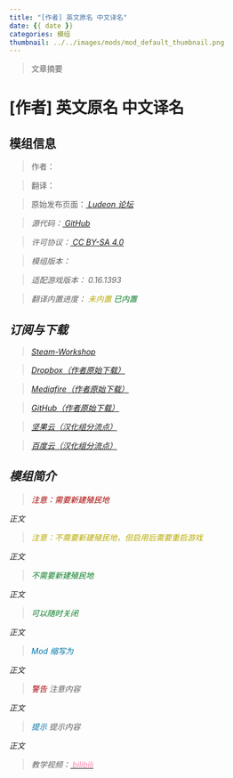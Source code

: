```yaml
---
title: "[作者] 英文原名 中文译名"
date: {{ date }}
categories: 模组
thumbnail: ../../images/mods/mod_default_thumbnail.png
---
```


> 文章摘要

<!--more-->

# [作者] 英文原名 中文译名

## 模组信息

> 作者：

> 翻译：

> 原始发布页面：<a href=""><i class="fa fa-link" aria-hidden="true" /> Ludeon 论坛</a>

> 源代码：<a href="" ><i class="fa fa-github" aria-hidden="true" /> GitHub</a>

> 许可协议：<a href="https://creativecommons.org/licenses/by-sa/4.0/" ><i class="fa fa-balance-scale" aria-hidden="true" /> CC BY-SA 4.0</a>

> 模组版本：<i class="fa fa-puzzle-piece" aria-hidden="true"> </i>

> 适配游戏版本：<i class="fa fa-tag" aria-hidden="true"> 0.16.1393</i>

> 翻译内置进度：
<i class="fa fa-exclamation-circle" aria-hidden="true" title="翻译未内置，请从汉化组分流点下载" style="color:#b7aa00"> 未内置</i>
<i class="fa fa-check-circle" aria-hidden="true" title="翻译已内置于原作者的模组中，可直接从Steam工坊订阅" style="color:#097c25"> 已内置</i>

## 订阅与下载

> <a href=""><i class="fa fa-steam-square" aria-hidden="true" /> Steam-Workshop</a>

> <a href=""><i class="fa fa-dropbox" aria-hidden="true" /> Dropbox（作者原始下载）</a>

> <a href=""><i class="fa fa-cloud-download" aria-hidden="true" /> Mediafire（作者原始下载）</a>

> <a href="" ><i class="fa fa-github" aria-hidden="true" /> GitHub（作者原始下载）</a>

> <a href=""><i class="fa fa-cloud-download" aria-hidden="true" /> 坚果云（汉化组分流点）</a>

> <a href=""><i class="fa fa-paw" aria-hidden="true" /> 百度云（汉化组分流点）</a>

## 模组简介

> <i class="fa fa-exclamation-triangle" aria-hidden="true" style="color:#a40000"> 注意：需要新建殖民地</i>

正文

> <i class="fa fa-exclamation-triangle" aria-hidden="true" style="color:#b7aa00"> 注意：不需要新建殖民地，但启用后需要重启游戏</i>

正文

> <i class="fa fa-check-circle" aria-hidden="true" style="color:#097c25"> 不需要新建殖民地</i>

正文

> <i class="fa fa-check-circle" aria-hidden="true" style="color:#097c25"> 可以随时关闭</i>

正文

> <i class="fa fa-pencil" aria-hidden="true" style="color:#0075a9"> Mod 缩写为 </i>

正文

> <i class="fa fa-exclamation-triangle" aria-hidden="true" style="color:#a40000"> 警告</i>
注意内容

正文

> <i class="fa fa-lightbulb-o" aria-hidden="true" style="color:#0075a9"> 提示</i>
提示内容

正文

> 教学视频：<a href="" ><i class="fa fa-television" aria-hidden="true" style="color:#ff85ad" /> bilibili</a>